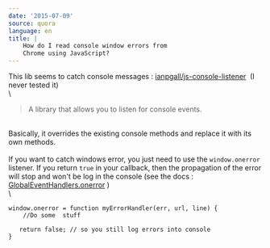 ```yaml
---
date: '2015-07-09'
source: quora
language: en
title: |
    How do I read console window errors from
    Chrome using JavaScript?
---
```


This lib seems to catch console messages :
[ianpgall/js-console-listener](https://github.com/ianpgall/js-console-listener) 
(I never tested it)\
\

> A library that allows you to listen for console events.

\
Basically, it overrides the existing console methods and replace it with
its own methods.\
\
If you want to catch windows error, you just need to use the
`window.onerror` listener. If you return `true` in your callback, then
the propagation of the error will stop and won\'t be log in the console
(see the docs :
[GlobalEventHandlers.onerror](https://developer.mozilla.org/en-US/docs/Web/API/GlobalEventHandlers/onerror)
)\
\

    window.onerror = function myErrorHandler(err, url, line) { 
        //Do some  stuff
       
       return false; // so you still log errors into console
    }

